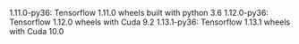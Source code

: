 1.11.0-py36: Tensorflow 1.11.0 wheels built with python 3.6
1.12.0-py36: Tensorflow 1.12.0 wheels with Cuda 9.2
1.13.1-py36: Tensorflow 1.13.1 wheels with Cuda 10.0
